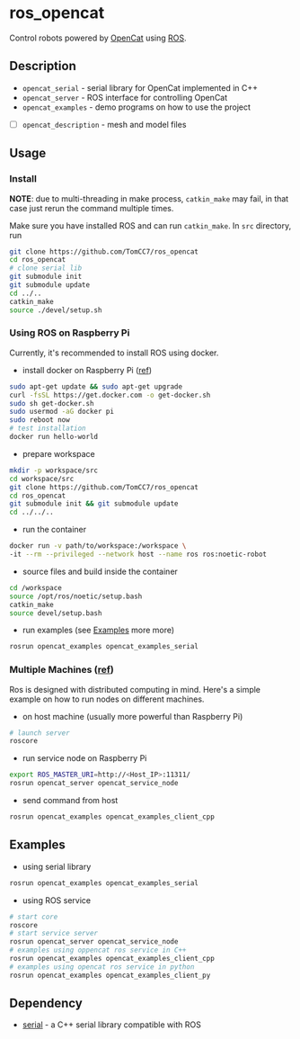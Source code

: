 # ros_opencat

Control robots powered by [OpenCat](https://github.com/PetoiCamp/OpenCat) using [ROS](https://www.ros.org/).

## Description
+ `opencat_serial` - serial library for OpenCat implemented in C++
+ `opencat_server` - ROS interface for controlling OpenCat
+ `opencat_examples` - demo programs on how to use the project
+ [ ] `opencat_description` - mesh and model files

## Usage
### Install

**NOTE**: due to multi-threading in make process, `catkin_make` may fail, in that case just rerun the command multiple times.

Make sure you have installed ROS and can run `catkin_make`. In `src` directory, run
``` sh
git clone https://github.com/TomCC7/ros_opencat
cd ros_opencat
# clone serial lib
git submodule init
git submodule update
cd ../..
catkin_make
source ./devel/setup.sh
```

### Using ROS on Raspberry Pi

Currently, it's recommended to install ROS using docker.

+ install docker on Raspberry Pi ([ref](https://phoenixnap.com/kb/docker-on-raspberry-pi))

```bash
sudo apt-get update && sudo apt-get upgrade
curl -fsSL https://get.docker.com -o get-docker.sh
sudo sh get-docker.sh
sudo usermod -aG docker pi
sudo reboot now
# test installation
docker run hello-world
```

+ prepare workspace

```bash
mkdir -p workspace/src
cd workspace/src
git clone https://github.com/TomCC7/ros_opencat
cd ros_opencat
git submodule init && git submodule update
cd ../../..
```

+ run the container

```bash
docker run -v path/to/workspace:/workspace \
-it --rm --privileged --network host --name ros ros:noetic-robot
```

+ source files and build inside the container

```bash
cd /workspace
source /opt/ros/noetic/setup.bash
catkin_make
source devel/setup.bash
```

+ run examples (see [Examples](#Examples]) more more)

```bash
rosrun opencat_examples opencat_examples_serial
```



### Multiple Machines ([ref](http://wiki.ros.org/ROS/Tutorials/MultipleMachines))

Ros is designed with distributed computing in mind. Here's a simple example on how to run nodes on different machines.

+ on host machine (usually more powerful than Raspberry Pi)

```bash
# launch server
roscore
```

+ run service node on Raspberry Pi

```bash
export ROS_MASTER_URI=http://<Host_IP>:11311/
rosrun opencat_server opencat_service_node
```

+ send command from host

```bash
rosrun opencat_examples opencat_examples_client_cpp
```



## Examples
+ using serial library
``` sh
rosrun opencat_examples opencat_examples_serial
```
+ using ROS service

``` sh
# start core
roscore
# start service server
rosrun opencat_server opencat_service_node
# examples using oppencat ros service in C++
rosrun opencat_examples opencat_examples_client_cpp
# examples using opencat ros service in python
rosrun opencat_examples opencat_examples_client_py
```



## Dependency

+ [serial](https://github.com/wjwwood/serial) - a C++ serial library compatible with ROS
